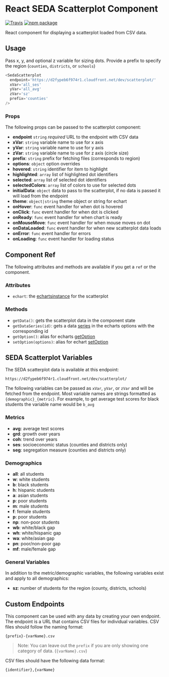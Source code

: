 # React SEDA Scatterplot Component

[![Travis][build-badge]][build]
[![npm package][npm-badge]][npm]

React component for displaying a scatterplot loaded from CSV data.

## Usage

Pass x, y, and optional z variable for sizing dots. Provide a prefix to specify the region (`counties`, `districts`, or `schools`)

```js
<SedaScatterplot
  endpoint='https://d2fypeb6f974r1.cloudfront.net/dev/scatterplot/'
  xVar='all_ses'
  yVar='all_avg'
  zVar='sz'
  prefix='counties'
/>
```

### Props

The following props can be passed to the scatterplot component:

  - **endpoint** `string` *required* URL to the endpoint with CSV data
  - **xVar**: `string` variable name to use for x axis
  - **yVar**: `string` variable name to use for y axis
  - **zVar**: `string` variable name to use for z axis (circle size)
  - **prefix**: `string` prefix for fetching files (corresponds to region)
  - **options**: `object` option overrides
  - **hovered**: `string` identifier for item to highlight
  - **highlighted**: `array` list of highlighted dot identifiers
  - **selected**: `array` list of selected dot identifiers
  - **selectedColors**: `array` list of colors to use for selected dots
  - **initialData**: `object` data to pass to the scatterplot, if no data is passed it will load from the endpoint
  - **theme**: `object|string` theme object or string for echart
  - **onHover**: `func` event handler for when dot is hovered
  - **onClick**: `func` event handler for when dot is clicked
  - **onReady**: `func` event handler for when chart is ready
  - **onMouseMove**: `func` event handler for when mouse moves on dot
  - **onDataLoaded**: `func` event handler for when new scatterplot data loads
  - **onError**: `func` event handler for errors
  - **onLoading**: `func` event handler for loading status

## Component Ref

The following attributes and methods are available if you get a `ref` or the component.

### Attributes

  - `echart`: the [echartsinstance](https://ecomfe.github.io/echarts-doc/public/en/api.html#echartsInstance) for the scatterplot

### Methods

  - `getData()`: gets the scatterplot data in the component state
  - `getDataSeries(id)`: gets a data [series](https://ecomfe.github.io/echarts-doc/public/en/option.html#series) in the echarts options with the corresponding id
  - `getOption()`: alias for echarts [getOption](https://ecomfe.github.io/echarts-doc/public/en/api.html#echartsInstance.getOption)
  - `setOption(options)`: alias for echart [setOption](https://ecomfe.github.io/echarts-doc/public/en/api.html#echartsInstance.setOption)


## SEDA Scatterplot Variables

The SEDA scatterplot data is available at this endpoint:

```
https://d2fypeb6f974r1.cloudfront.net/dev/scatterplot/
```

The following variables can be passed as `xVar`, `yVar`, or `zVar` and will be fetched from the endpoint.  Most variable names are strings formatted as `{demographic}_{metric}`.  For example, to get average test scores for black students the variable name would be `b_avg`

### Metrics

  - **avg**: average test scores
  - **grd**: growth over years
  - **coh**: trend over years
  - **ses**: socioeconomic status (counties and districts only)
  - **seg**: segregation measure (counties and districts only)

### Demographics

  - **all**: all students
  - **w**: white students
  - **b**: black students
  - **h**: hispanic students
  - **a**: asian students
  - **p**: poor students
  - **m**: male students
  - **f**: female students
  - **p**: poor students
  - **np**: non-poor students
  - **wb**: white/black gap
  - **wh**: white/hispanic gap
  - **wa**: white/asian gap
  - **pn**: poor/non-poor gap
  - **mf**: male/female gap

### General Variables

In addition to the metric/demographic variables, the following variables exist and apply to all demographics:

  - **sz**: number of students for the region (county, districts, schools)

## Custom Endpoints

This component can be used with any data by creating your own endpoint.  The endpoint is a URL that contains CSV files for individual variables. CSV files should follow the naming format:

```
{prefix}-{varName}.csv
```

> Note: You can leave out the `prefix` if you are only showing one category of data. (`{varName}.csv`)

CSV files should have the following data format:

```
{identifier},{varName}
```


[build-badge]: https://img.shields.io/travis/Hyperobjekt/react-seda-scatterplot/master.png?style=flat-square
[build]: https://travis-ci.org/Hyperobjekt/react-seda-scatterplot

[npm-badge]: https://img.shields.io/npm/v/react-seda-scatterplot.png?style=flat-square
[npm]: https://www.npmjs.org/package/react-seda-scatterplot

